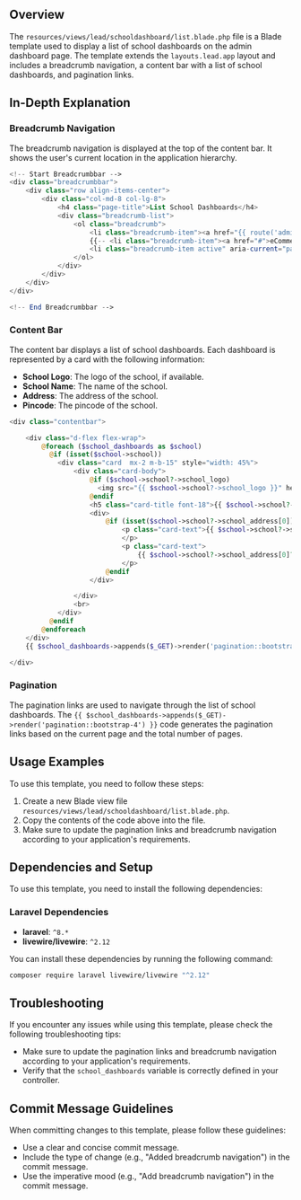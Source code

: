 **Overview**
-----------

The `resources/views/lead/schooldashboard/list.blade.php` file is a Blade template used to display a list of school dashboards on the admin dashboard page. The template extends the `layouts.lead.app` layout and includes a breadcrumb navigation, a content bar with a list of school dashboards, and pagination links.

**In-Depth Explanation**
--------------------

### Breadcrumb Navigation

The breadcrumb navigation is displayed at the top of the content bar. It shows the user's current location in the application hierarchy.
```php
<!-- Start Breadcrumbbar -->
<div class="breadcrumbbar">
    <div class="row align-items-center">
        <div class="col-md-8 col-lg-8">
            <h4 class="page-title">List School Dashboards</h4>
            <div class="breadcrumb-list">
                <ol class="breadcrumb">
                    <li class="breadcrumb-item"><a href="{{ route('admin.home') }}">Home</a></li>
                    {{-- <li class="breadcrumb-item"><a href="#">eCommerce</a></li> --}}
                    <li class="breadcrumb-item active" aria-current="page">List Dashboards</li>
                </ol>
            </div>
        </div>
    </div>
</div>

<!-- End Breadcrumbbar -->
```
### Content Bar

The content bar displays a list of school dashboards. Each dashboard is represented by a card with the following information:

*   **School Logo**: The logo of the school, if available.
*   **School Name**: The name of the school.
*   **Address**: The address of the school.
*   **Pincode**: The pincode of the school.

```php
<div class="contentbar">

    <div class="d-flex flex-wrap">
        @foreach ($school_dashboards as $school)
          @if (isset($school->school))
            <div class="card  mx-2 m-b-15" style="width: 45%">
                <div class="card-body">
                    @if ($school->school?->school_logo)
                      <img src="{{ $school->school?->school_logo }}" height="200" width="200">
                    @endif
                    <h5 class="card-title font-18">{{ $school->school?->name }}</h5>
                    <div>
                        @if (isset($school->school?->school_address[0]))
                            <p class="card-text">{{ $school->school?->school_address[0]?->address }}
                            </p>
                            <p class="card-text">
                                {{ $school->school?->school_address[0]?->pincode }}
                            </p>
                        @endif
                    </div>

                </div>
                <br>
            </div>
          @endif
        @endforeach
    </div>
    {{ $school_dashboards->appends($_GET)->render('pagination::bootstrap-4') }}

</div>
```
### Pagination

The pagination links are used to navigate through the list of school dashboards. The `{{ $school_dashboards->appends($_GET)->render('pagination::bootstrap-4') }}` code generates the pagination links based on the current page and the total number of pages.

**Usage Examples**
-----------------

To use this template, you need to follow these steps:

1.  Create a new Blade view file `resources/views/lead/schooldashboard/list.blade.php`.
2.  Copy the contents of the code above into the file.
3.  Make sure to update the pagination links and breadcrumb navigation according to your application's requirements.

**Dependencies and Setup**
------------------------

To use this template, you need to install the following dependencies:

### Laravel Dependencies

*   **laravel**: `^8.*`
*   **livewire/livewire**: `^2.12`

You can install these dependencies by running the following command:

```bash
composer require laravel livewire/livewire "^2.12"
```

**Troubleshooting**
-----------------

If you encounter any issues while using this template, please check the following troubleshooting tips:

*   Make sure to update the pagination links and breadcrumb navigation according to your application's requirements.
*   Verify that the `school_dashboards` variable is correctly defined in your controller.

**Commit Message Guidelines**
---------------------------

When committing changes to this template, please follow these guidelines:

*   Use a clear and concise commit message.
*   Include the type of change (e.g., "Added breadcrumb navigation") in the commit message.
*   Use the imperative mood (e.g., "Add breadcrumb navigation") in the commit message.